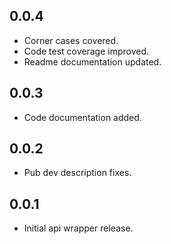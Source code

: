 ## 0.0.4

* Corner cases covered.
* Code test coverage improved.
* Readme documentation updated.

## 0.0.3

* Code documentation added.
 
## 0.0.2

* Pub dev description fixes. 

## 0.0.1

* Initial api wrapper release.
